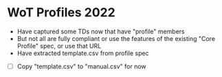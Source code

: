 # WoT Profiles 2022

* Have captured some TDs now that have "profile" members
* But not all are fully compliant or use the features of the existing "Core Profile" spec, or use that URL
* Have extracted template.csv from profile spec
- [ ] Copy "template.csv" to "manual.csv" for now
